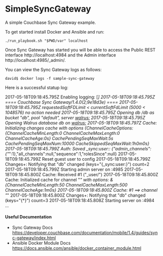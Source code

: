 # SimpleSyncGateway

A simple Couchbase Sync Gateway example.

To get started install Docker and Ansible and run:

`
./run_playbook.sh "$PWD/var" localhost
`

Once Sync Gateway has started you will be able to access the Public REST interface http://localhost:4984 and the Admin interface http://localhost:4985/_admin/.

You can view the Sync Gateway logs as follows:

`
david$ docker logs -f sample-sync-gateway
`

Here is a successful statup log:

2017-05-18T09:18:45.795Z Enabling logging: [*]
2017-05-18T09:18:45.795Z ==== Couchbase Sync Gateway/1.4.0(2;9e18d3e) ====
2017-05-18T09:18:45.795Z requestedSoftFDLimit < currentSoftFdLimit (5000 < 1048576) no action needed
2017-05-18T09:18:45.795Z Opening db /db as bucket "db", pool "default", server <walrus:>
2017-05-18T09:18:45.795Z Opening Walrus database db on <walrus:>
2017-05-18T09:18:45.797Z Cache: Initializing changes cache with options {ChannelCacheOptions:{ChannelCacheMinLength:0 ChannelCacheMaxLength:0 ChannelCacheAge:0s} CachePendingSeqMaxWait:5s CachePendingSeqMaxNum:10000 CacheSkippedSeqMaxWait:1h0m0s}
2017-05-18T09:18:45.799Z Auth: Saved _sync:user:: {"admin_channels":{"*":1},"all_channels":null,"sequence":1,"rolesSince":null}
2017-05-18T09:18:45.799Z     Reset guest user to config
2017-05-18T09:18:45.799Z Changes+: Notifying that "db" changed (keys="{_sync:user:}") count=2
2017-05-18T09:18:45.799Z Starting admin server on :4985
2017-05-18T09:18:45.800Z Cache: Received #1 ("_user/")
2017-05-18T09:18:45.800Z Cache: Initialized cache for channel "*" with options: &{ChannelCacheMinLength:50 ChannelCacheMaxLength:500 ChannelCacheAge:1m0s}
2017-05-18T09:18:45.800Z Cache:     #1 ==> channel "*"
2017-05-18T09:18:45.800Z Changes+: Notifying that "db" changed (keys="{*}") count=3
2017-05-18T09:18:45.808Z Starting server on :4984 ...


#### Useful Documentation

* Sync Gateway Docs https://developer.couchbase.com/documentation/mobile/1.4/guides/sync-gateway/index.html
* Ansible Docker Module Docs https://docs.ansible.com/ansible/docker_container_module.html